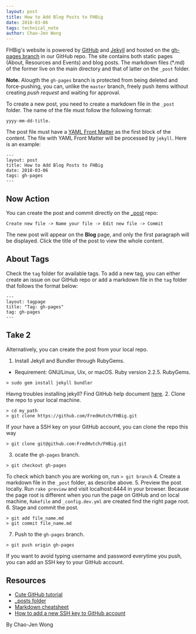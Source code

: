 ```yaml
---
layout: post
title: How to Add Blog Posts to FHBig
date: 2018-03-06
tags: technical_note
author: Chao-Jen Wong
---
```


FHBig's website is powered by [GitHub](https://github.com) and
[Jekyll](https://jekyllrb.com) and hosted on the
[gh-pages branch](https://github.com/FredHutch/FHBig/tree/gh-pages) in
our GitHub repo. 
The site contains both static pages (About, Resources and
Events) and blog posts. The markdown files (\*.md) of the former
live on the main directory and that of latter on the `_post`
folder. 

__Note.__ Alougth the `gh-pages` branch is protected from being
deleted and  force-pushing, you can, unlike the `master` branch, freely
push items without creating _push request_ and waiting for approval.


To create a new post, you need to create a markdown file in the `_post`
folder. The name of the file must follow the following format:
```
yyyy-mm-dd-title.
```

The post file must have a [YAML Front
Matter](https://jekyllrb.com/docs/frontmatter/) as the first block of
the content. The file with YAML Front Matter will be processed by
`jekyll`. Here is an example: 
```
---
layout: post
title: How to Add Blog Posts to FHBig
date: 2018-03-06
tags: gh-pages
---
```

## Now Action
You can create the post and commit directly on the
[_post](https://github.com/FredHutch/FHBig/tree/gh-pages/_postsd) repo:

```
Create new file -> Name your file -> Edit new file -> Commit
```

The new post will appear on the __Blog__ page, and only the first
paragraph will be displayed. Click the title of the post to view the
whole content. 

## About Tags
Check the `tag` folder for available tags.  To add a new tag, you can
either create an issue on our GitHub repo or add a markdown file in the `tag` 
folder that follows the format below:
```
---
layout: tagpage
title: "Tag: gh-pages"
tag: gh-pages
---
```

## Take 2
Alternatively,  you can create the post from your local repo.

1. Install Jekyll and Bundler through RubyGems.
  - Requirement: GNU/Linux, Uix, or macOS. Ruby version 2.2.5. RubyGems.
```
> sudo gem install jekyll bundler 
```
Havng troubles installing jekyll? Find GitHub help document [here](https://help.github.com/articles/setting-up-your-github-pages-site-locally-with-jekyll/).
2. Clone the repo to your local machine.
```
> cd my_path
> git clone https://github.com/FredHutch/FHBig.git
```
If your have a SSH key on your GitHub account, you can clone the repo this way
```
> git clone git@github.com:FredHutch/FHBig.git
```
3. ocate the `gh-pages` branch.
```
> git checkout gh-pages
```
To check which banch you are working on, run `> git branch`
4. Create a markdown file in the `_post` folder, as describe above.
5. Preview the post locally.
  Run `rake preview` and visit
  localhost:4444 in your browser.  Because the page root is different
  when you run the page on GitHub and on local machine, `Rakefile` and
  `_config.dev.yml` are created find the right page root.  
6. Stage and commit the post.
```
> git add file_name.md
> git commit file_name.md
```
7. Push to the `gh-pages` branch.
```
> git push origin gh-pages 
```

If you want to avoid typing username and password
everytime you push, you can add an SSH key to your GitHub account.

## Resources
- [Cute GitHub tutorial](https://try.github.io)
- [_posts folder](https://jekyllrb.com/docs/posts/#the-posts-folder)
- [Markdown cheatsheet](https://github.com/adam-p/markdown-here/wiki/Markdown-Cheatsheet)
- [How to add a new SSH key to GitHub account](https://help.github.com/articles/adding-a-new-ssh-key-to-your-github-account/)

By Chao-Jen Wong
